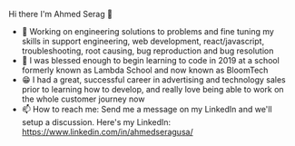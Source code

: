 Hi there I'm Ahmed Serag 👋

- 🎯 Working on engineering solutions to problems and fine tuning my skills in support engineering, web development, react/javascript, troubleshooting, root causing, bug reproduction and bug resolution 
- 🤖 I was blessed enough to begin learning to code in 2019 at a school formerly known as Lambda School and now known as BloomTech 
- 😁 I had a great, successful career in advertising and technology sales prior to learning how to develop, and really love being able to work on the whole customer journey now
- 📫 How to reach me: Send me a message on my LinkedIn and we'll setup a discussion. Here's my LinkedIn: https://www.linkedin.com/in/ahmedseragusa/
